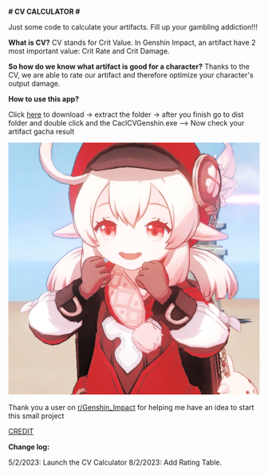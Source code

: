 **# CV CALCULATOR #**

Just some code to calculate your artifacts. Fill up your gambling addiction!!!

**What is CV?** CV stands for Crit Value. In Genshin Impact, an artifact have 2 most important value: Crit Rate and Crit Damage. 

**So how do we know what artifact is good for a character?** Thanks to the CV, we are able to rate our artifact and therefore optimize your character's output damage.

**How to use this app?** 

Click [here](https://github.com/PoserDungeon2003/CV-Genshin-Impact-Calculator/archive/refs/heads/main.zip) to download -> extract the folder -> after you finish go to dist folder and double click  and the CaclCVGenshin.exe --> Now check your artifact gacha result

![img.png](img.png)

Thank you a user on [r/Genshin_Impact](https://www.reddit.com/r/Genshin_Impact/) for helping me have an idea to start this small project

[CREDIT](https://www.reddit.com/r/Genshin_Impact/comments/o5xuc4/simple_infographic_about_critical_value/?utm_source=share&utm_medium=ios_app&utm_name=iossmf)

**Change log:** 

5/2/2023: Launch the CV Calculator
8/2/2023: Add Rating Table.